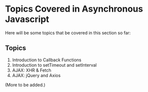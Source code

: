 # Topics Covered in Asynchronous Javascript

Here will be some topics that be covered in this section so far:

## Topics

1.	Introduction to Callback Functions
2.	Introduction to setTimeout and setInterval
3. 	AJAX: XHR & Fetch
4. 	AJAX: jQuery and Axios

(More to be added.)
